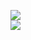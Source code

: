 [![](https://img.shields.io/badge/Made%20With-Github%20Spray-lightgrey.svg?style=for-the-badge&logo=github)](https://github.com/Annihil/github-spray#9950)  
[![](https://i.imgur.com/2DrTn0Z.gif)](https://github.com/Annihil/github-spray)
